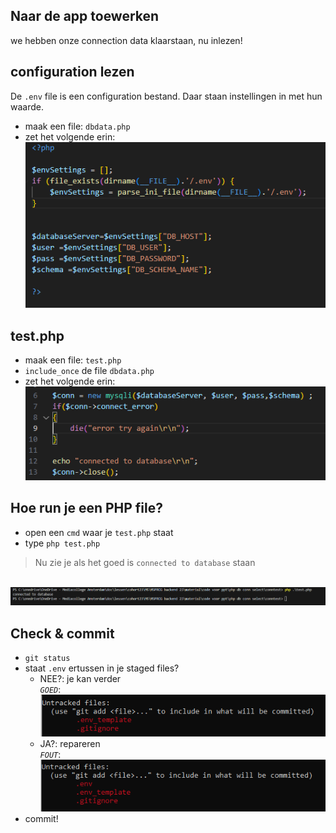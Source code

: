 ## Naar de app toewerken

we hebben onze connection data klaarstaan, nu inlezen!

## configuration lezen

De `.env` file is een configuration bestand. Daar staan instellingen in met hun waarde.

- maak een file: `dbdata.php`
- zet het volgende erin:
<br>![](img/dbdata.PNG)

## test.php

- maak een file: `test.php`
- `include_once` de file `dbdata.php`
- zet het volgende erin:
<br>![](img/test.PNG)

## Hoe run je een PHP file?

- open een `cmd` waar je `test.php` staat
- type `php test.php`
> Nu zie je als het goed is `connected to database` staan

<br>![](img/phptest.PNG)

## Check & commit

- `git status`
- staat `.env` ertussen in je staged files?
    * NEE?: je kan verder
    <br>*`GOED`*: ![](img/goed.PNG)
    * JA?: repareren
    <br>*`FOUT`*: ![](img/fout.PNG)
- commit!